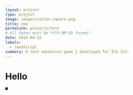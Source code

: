 ```yaml
---
layout: project
type: project
image: images/cotton-square.png
title: new
permalink: projects/test
# All dates must be YYYY-MM-DD format!
date: 2014-04-12
labels:
  - JavaScript
summary: A text adventure game I developed for ICS 313.
---
```

<style>
canvas {
  position: relative;
  display: inline-block;
  vertical-align: middle;

  width: .5rem;
  height: .5rem;
  background-color: #3e1941;
}
</style>
<h1> Hello</h1>
<canvas class="zdog-canvas"  />
<canvas class="zdog-canvas-star"  />
<script src='https://unpkg.com/zdog@1/dist/zdog.dist.js'></script>
<script src='https://cdnjs.cloudflare.com/ajax/libs/gsap/2.1.3/TweenMax.min.js'></script>
<script src='https://s3-us-west-2.amazonaws.com/s.cdpn.io/16327/MorphSVGPlugin.min.js'></script>
<script  src="https://galvancarlos.github.io/projects/celestial.js" />
